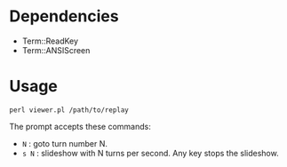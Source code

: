 # Dependencies

* Term::ReadKey
* Term::ANSIScreen

# Usage

	perl viewer.pl /path/to/replay

The prompt accepts these commands:
* `N` : goto turn number N.
* `s N` : slideshow with N turns per second. Any key stops the slideshow.
